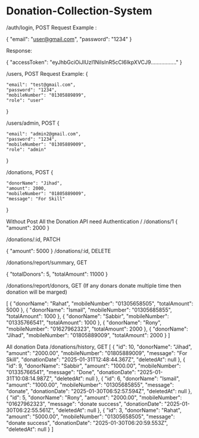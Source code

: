 # Donation-Collection-System
/auth/login, POST
Request Example : 

{
    "email": "user@gmail.com",
    "password": "1234"
}

Response: 

{
    "accessToken": 	"eyJhbGciOiJIUzI1NiIsInR5cCI6IkpXVCJ9................."
}



/users, POST
Request Example: 
{
    
    "email": "test@gmail.com",
    "password": "1234",
    "mobileNumber": "01305889899",
    "role": "user"
}


/users/admin, POST
{
    
    "email": "admin2@gmail.com",
    "password": "1234",
    "mobileNumber": "01305889009",
    "role": "admin"
}

/donations, POST
{
    
    "donorName": "Jihad",
    "amount": 2000,
    "mobileNumber": "01805889009",
    "message": "For Skill"
}

Without Post All the Donation API need Authentication 
/ /donations/1
{
  "amount": 2000
}

/donations/:id, PATCH

{
    "amount": 5000
}
/donations/:id, DELETE

/donations/report/summary, GET

{
    "totalDonors": 5,
    "totalAmount": 11000
}

/donations/report/donors, GET (If any donars donate multiple time then donation will be marged)

[
    {
        "donorName": "Rahat",
        "mobileNumber": "01305658505",
        "totalAmount": 5000
    },
    {
        "donorName": "Ismail",
        "mobileNumber": "01305685855",
        "totalAmount": 1000
    },
    {
        "donorName": "Sabbir",
        "mobileNumber": "01335766541",
        "totalAmount": 1000
    },
    {
        "donorName": "Rony",
        "mobileNumber": "01627962323",
        "totalAmount": 2000
    },
    {
        "donorName": "Jihad",
        "mobileNumber": "01805889009",
        "totalAmount": 2000
    }
]

All donation Data 
/donations/history, GET
[
    {
        "id": 10,
        "donorName": "Jihad",
        "amount": "2000.00",
        "mobileNumber": "01805889009",
        "message": "For Skill",
        "donationDate": "2025-01-31T12:48:44.367Z",
        "deletedAt": null
    },
    {
        "id": 9,
        "donorName": "Sabbir",
        "amount": "1000.00",
        "mobileNumber": "01335766541",
        "message": "Done",
        "donationDate": "2025-01-31T10:08:14.987Z",
        "deletedAt": null
    },
    {
        "id": 6,
        "donorName": "Ismail",
        "amount": "1000.00",
        "mobileNumber": "01305685855",
        "message": "donate",
        "donationDate": "2025-01-30T06:52:57.594Z",
        "deletedAt": null
    },
    {
        "id": 5,
        "donorName": "Rony",
        "amount": "2000.00",
        "mobileNumber": "01627962323",
        "message": "donate success",
        "donationDate": "2025-01-30T06:22:55.561Z",
        "deletedAt": null
    },
    {
        "id": 3,
        "donorName": "Rahat",
        "amount": "5000.00",
        "mobileNumber": "01305658505",
        "message": "donate success",
        "donationDate": "2025-01-30T06:20:59.553Z",
        "deletedAt": null
    }
]








